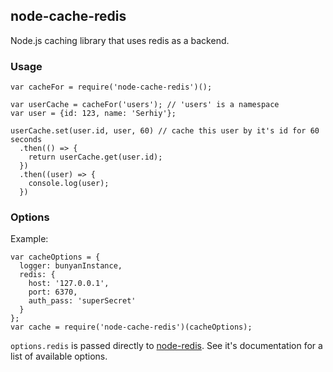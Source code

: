 ## node-cache-redis

Node.js caching library that uses redis as a backend.

### Usage


```
var cacheFor = require('node-cache-redis')();

var userCache = cacheFor('users'); // 'users' is a namespace
var user = {id: 123, name: 'Serhiy'};

userCache.set(user.id, user, 60) // cache this user by it's id for 60 seconds
  .then(() => {
    return userCache.get(user.id);
  })
  .then((user) => {
    console.log(user);
  })
```

### Options

Example:

```
var cacheOptions = {
  logger: bunyanInstance,
  redis: {
    host: '127.0.0.1',
    port: 6370,
    auth_pass: 'superSecret'
  }
};
var cache = require('node-cache-redis')(cacheOptions);
```

`options.redis` is passed directly to [node-redis](https://www.npmjs.com/package/redis). See it's documentation for a list of available options.
